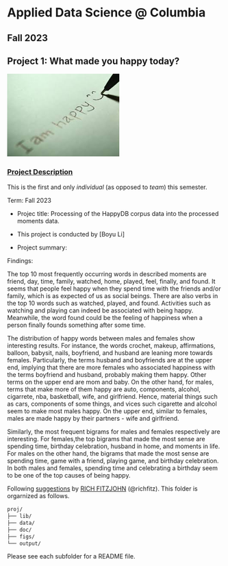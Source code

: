 # Applied Data Science @ Columbia
## Fall 2023
## Project 1: What made you happy today?

![image](figs/title.jpeg)

### [Project Description](doc/Proj1_desc.md)
This is the first and only *individual* (as opposed to *team*) this semester. 

Term: Fall 2023

+ Projec title: Processing of the HappyDB corpus data into the processed moments data. 
+ This project is conducted by [Boyu Li]

+ Project summary:

Findings: 

The top 10 most frequently occurring words in described moments are friend, day, time, family, watched, home, played, feel, finally, and found. It seems that people feel happy when they spend time with the friends and/or family, which is as expected of us as social beings. There are also verbs in the top 10 words such as watched, played, and found. Activities such as watching and playing can indeed be associated with being happy. Meanwhile, the word found could be the feeling of happiness when a person finally founds something after some time.

The distribution of happy words between males and females show interesting results. For instance, the words crochet, makeup, affirmations, balloon, babysit, nails, boyfriend, and husband are leaning more towards females. Particularly, the terms husband and boyfriends are at the upper end, implying that there are more females who associated happiness with the terms boyfriend and husband, probably making them happy. Other terms on the upper end are mom and baby. On the other hand, for males, terms that make more of them happy are auto, components, alcohol, cigarrete, nba, basketball, wife, and girlfriend. Hence, material things such as cars, components of some things, and vices such cigarette and alcohol seem to make most males happy. On the upper end, similar to females, males are made happy by their partners - wife and girlfriend.

Similarly, the most frequent bigrams for males and females respectively are interesting. For females,the top bigrams that made the most sense are spending time, birthday celebration, husband in home, and moments in life. For males on the other hand, the bigrams that made the most sense are spending time, game with a friend, playing game, and birthday celebration. In both males and females, spending time and celebrating a birthday seem to be one of the top causes of being happy.

Following [suggestions](http://nicercode.github.io/blog/2013-04-05-projects/) by [RICH FITZJOHN](http://nicercode.github.io/about/#Team) (@richfitz). This folder is orgarnized as follows.

```
proj/
├── lib/
├── data/
├── doc/
├── figs/
└── output/
```

Please see each subfolder for a README file.
